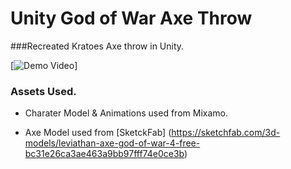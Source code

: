 # Unity God of War Axe Throw

###Recreated Kratoes Axe throw in Unity.

[![Demo Video]()]

### Assets Used.

* Charater Model & Animations used from Mixamo.

* Axe Model used from [SketckFab] (https://sketchfab.com/3d-models/leviathan-axe-god-of-war-4-free-bc31e26ca3ae463a9bb97fff74e0ce3b)